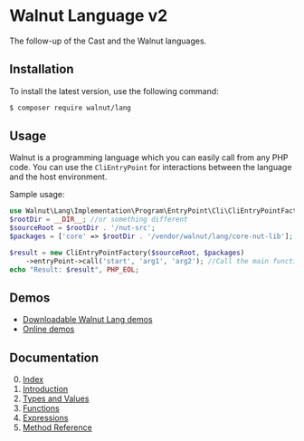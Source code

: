 # Walnut Language v2
The follow-up of the Cast and the Walnut languages.

## Installation

To install the latest version, use the following command:

```bash
$ composer require walnut/lang
```

## Usage

Walnut is a programming language which you can easily call from any PHP code. 
You can use the `CliEntryPoint` for interactions between the language and the host environment.

Sample usage:

```php
use Walnut\Lang\Implementation\Program\EntryPoint\Cli\CliEntryPointFactory;
$rootDir = __DIR__; //or something different
$sourceRoot = $rootDir . '/nut-src';
$packages = ['core' => $rootDir . '/vendor/walnut/lang/core-nut-lib'];

$result = new CliEntryPointFactory($sourceRoot, $packages)
    ->entryPoint->call('start', 'arg1', 'arg2'); //Call the main function of the `start` module
echo "Result: $result", PHP_EOL;
```

## Demos
- [Downloadable Walnut Lang demos](https://github.com/kapitancho/lang-walnut-demos)
- [Online demos](https://demo.walnutphp.com/)

## Documentation
0. [Index](docs/00-language-reference.md)
1. [Introduction](docs/01-introduction.md)
2. [Types and Values](docs/02-types-and-values.md) 
3. [Functions](docs/03-functions.md)
4. [Expressions](docs/04-expressions.md)
5. [Method Reference](docs/05-method-reference.md)
